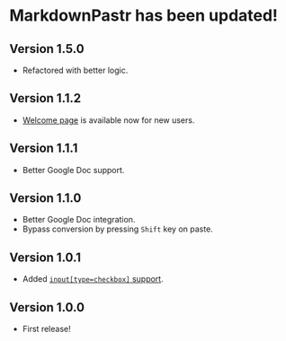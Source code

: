# MarkdownPastr has been updated!
## Version 1.5.0
* Refactored with better logic.

## Version 1.1.2
* [Welcome page](http://demo.agektmr.com/MarkdownPastr/) is available now for new users.

## Version 1.1.1
* Better Google Doc support.

## Version 1.1.0
* Better Google Doc integration.
* Bypass conversion by pressing `Shift` key on paste.

## Version 1.0.1
* Added [`input[type=checkbox]` support](https://github.com/blog/1375-task-lists-in-gfm-issues-pulls-comments).

## Version 1.0.0
* First release!

